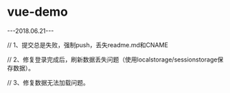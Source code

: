 # vue-demo

---2018.06.21---

// 1、提交总是失败，强制push，丢失readme.md和CNAME

// 2、修复登录完成后，刷新数据丢失问题（使用localstorage/sessionstorage保存数据）。

// 3、修复数据无法加载问题。
